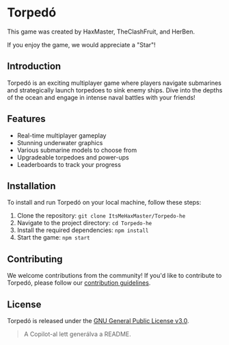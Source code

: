 # Torpedó

This game was created by HaxMaster, TheClashFruit, and HerBen.

If you enjoy the game, we would appreciate a "Star"!

## Introduction

Torpedó is an exciting multiplayer game where players navigate submarines and strategically launch torpedoes to sink enemy ships. Dive into the depths of the ocean and engage in intense naval battles with your friends!

## Features

- Real-time multiplayer gameplay
- Stunning underwater graphics
- Various submarine models to choose from
- Upgradeable torpedoes and power-ups
- Leaderboards to track your progress

## Installation

To install and run Torpedó on your local machine, follow these steps:

1. Clone the repository: `git clone ItsMeHaxMaster/Torpedo-he`
2. Navigate to the project directory: `cd Torpedo-he`
3. Install the required dependencies: `npm install`
4. Start the game: `npm start`

## Contributing

We welcome contributions from the community! If you'd like to contribute to Torpedó, please follow our [contribution guidelines](CONTRIBUTING.md).

## License

Torpedó is released under the [GNU General Public License v3.0](LICENSE).

> A Copilot-al lett generálva a README.
